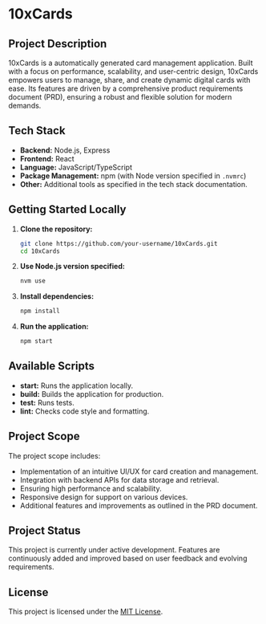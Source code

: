 # 10xCards

## Project Description

10xCards is a automatically generated card management application. Built with a focus on performance, scalability, and user-centric design, 10xCards empowers users to manage, share, and create dynamic digital cards with ease. Its features are driven by a comprehensive product requirements document (PRD), ensuring a robust and flexible solution for modern demands.

## Tech Stack

- **Backend:** Node.js, Express
- **Frontend:** React
- **Language:** JavaScript/TypeScript
- **Package Management:** npm (with Node version specified in `.nvmrc`)
- **Other:** Additional tools as specified in the tech stack documentation.

## Getting Started Locally

1. **Clone the repository:**
   ```bash
   git clone https://github.com/your-username/10xCards.git
   cd 10xCards
   ```
2. **Use Node.js version specified:**
   ```bash
   nvm use
   ```
3. **Install dependencies:**
   ```bash
   npm install
   ```
4. **Run the application:**
   ```bash
   npm start
   ```

## Available Scripts

- **start:** Runs the application locally.
- **build:** Builds the application for production.
- **test:** Runs tests.
- **lint:** Checks code style and formatting.

## Project Scope

The project scope includes:

- Implementation of an intuitive UI/UX for card creation and management.
- Integration with backend APIs for data storage and retrieval.
- Ensuring high performance and scalability.
- Responsive design for support on various devices.
- Additional features and improvements as outlined in the PRD document.

## Project Status

This project is currently under active development. Features are continuously added and improved based on user feedback and evolving requirements.

## License

This project is licensed under the [MIT License](LICENSE).

